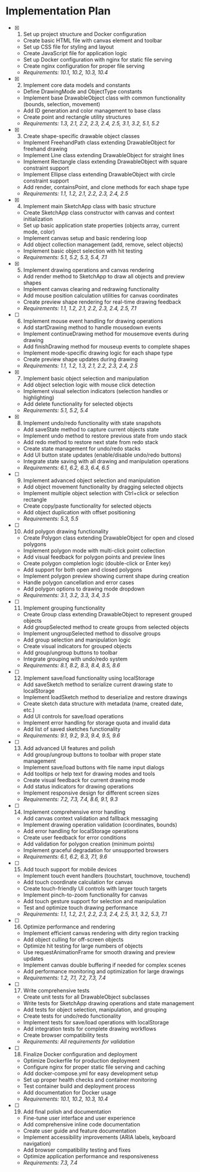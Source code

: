 # Implementation Plan

- [x] 1. Set up project structure and Docker configuration
  - Create basic HTML file with canvas element and toolbar
  - Set up CSS file for styling and layout
  - Create JavaScript file for application logic
  - Set up Docker configuration with nginx for static file serving
  - Create nginx configuration for proper file serving
  - _Requirements: 10.1, 10.2, 10.3, 10.4_

- [x] 2. Implement core data models and constants
  - Define DrawingMode and ObjectType constants
  - Implement base DrawableObject class with common functionality (bounds, selection, movement)
  - Add ID generation and color management to base class
  - Create point and rectangle utility structures
  - _Requirements: 1.3, 2.1, 2.2, 2.3, 2.4, 2.5, 3.1, 3.2, 5.1, 5.2_

- [x] 3. Create shape-specific drawable object classes
  - Implement FreehandPath class extending DrawableObject for freehand drawing
  - Implement Line class extending DrawableObject for straight lines
  - Implement Rectangle class extending DrawableObject with square constraint support
  - Implement Ellipse class extending DrawableObject with circle constraint support
  - Add render, containsPoint, and clone methods for each shape type
  - _Requirements: 1.1, 1.2, 2.1, 2.2, 2.3, 2.4, 2.5_

- [x] 4. Implement main SketchApp class with basic structure
  - Create SketchApp class constructor with canvas and context initialization
  - Set up basic application state properties (objects array, current mode, color)
  - Implement canvas setup and basic rendering loop
  - Add object collection management (add, remove, select objects)
  - Implement basic object selection with hit testing
  - _Requirements: 5.1, 5.2, 5.3, 5.4, 7.1_

- [x] 5. Implement drawing operations and canvas rendering
  - Add render method to SketchApp to draw all objects and preview shapes
  - Implement canvas clearing and redrawing functionality
  - Add mouse position calculation utilities for canvas coordinates
  - Create preview shape rendering for real-time drawing feedback
  - _Requirements: 1.1, 1.2, 2.1, 2.2, 2.3, 2.4, 2.5, 7.1_

- [ ] 6. Implement mouse event handling for drawing operations
  - Add startDrawing method to handle mousedown events
  - Implement continueDrawing method for mousemove events during drawing
  - Add finishDrawing method for mouseup events to complete shapes
  - Implement mode-specific drawing logic for each shape type
  - Create preview shape updates during drawing
  - _Requirements: 1.1, 1.2, 1.3, 2.1, 2.2, 2.3, 2.4, 2.5_

- [x] 7. Implement basic object selection and manipulation
  - Add object selection logic with mouse click detection
  - Implement visual selection indicators (selection handles or highlighting)
  - Add delete functionality for selected objects
  - _Requirements: 5.1, 5.2, 5.4_

- [x] 8. Implement undo/redo functionality with state snapshots
  - Add saveState method to capture current objects state
  - Implement undo method to restore previous state from undo stack
  - Add redo method to restore next state from redo stack
  - Create state management for undo/redo stacks
  - Add UI button state updates (enable/disable undo/redo buttons)
  - Integrate state saving with all drawing and manipulation operations
  - _Requirements: 6.1, 6.2, 6.3, 6.4, 6.5_

- [ ] 9. Implement advanced object selection and manipulation
  - Add object movement functionality by dragging selected objects
  - Implement multiple object selection with Ctrl+click or selection rectangle
  - Create copy/paste functionality for selected objects
  - Add object duplication with offset positioning
  - _Requirements: 5.3, 5.5_

- [ ] 10. Add polygon drawing functionality
  - Create Polygon class extending DrawableObject for open and closed polygons
  - Implement polygon mode with multi-click point collection
  - Add visual feedback for polygon points and preview lines
  - Create polygon completion logic (double-click or Enter key)
  - Add support for both open and closed polygons
  - Implement polygon preview showing current shape during creation
  - Handle polygon cancellation and error cases
  - Add polygon options to drawing mode dropdown
  - _Requirements: 3.1, 3.2, 3.3, 3.4, 3.5_

- [ ] 11. Implement grouping functionality
  - Create Group class extending DrawableObject to represent grouped objects
  - Add groupSelected method to create groups from selected objects
  - Implement ungroupSelected method to dissolve groups
  - Add group selection and manipulation logic
  - Create visual indicators for grouped objects
  - Add group/ungroup buttons to toolbar
  - Integrate grouping with undo/redo system
  - _Requirements: 8.1, 8.2, 8.3, 8.4, 8.5, 8.6_

- [ ] 12. Implement save/load functionality using localStorage
  - Add saveSketch method to serialize current drawing state to localStorage
  - Implement loadSketch method to deserialize and restore drawings
  - Create sketch data structure with metadata (name, created date, etc.)
  - Add UI controls for save/load operations
  - Implement error handling for storage quota and invalid data
  - Add list of saved sketches functionality
  - _Requirements: 9.1, 9.2, 9.3, 9.4, 9.5, 9.6_

- [ ] 13. Add advanced UI features and polish
  - Add group/ungroup buttons to toolbar with proper state management
  - Implement save/load buttons with file name input dialogs
  - Add tooltips or help text for drawing modes and tools
  - Create visual feedback for current drawing mode
  - Add status indicators for drawing operations
  - Implement responsive design for different screen sizes
  - _Requirements: 7.2, 7.3, 7.4, 8.6, 9.1, 9.3_

- [ ] 14. Implement comprehensive error handling
  - Add canvas context validation and fallback messaging
  - Implement drawing operation validation (coordinates, bounds)
  - Add error handling for localStorage operations
  - Create user feedback for error conditions
  - Add validation for polygon creation (minimum points)
  - Implement graceful degradation for unsupported browsers
  - _Requirements: 6.1, 6.2, 6.3, 7.1, 9.6_

- [ ] 15. Add touch support for mobile devices
  - Implement touch event handlers (touchstart, touchmove, touchend)
  - Add touch coordinate calculation for canvas
  - Create touch-friendly UI controls with larger touch targets
  - Implement pinch-to-zoom functionality for canvas
  - Add touch gesture support for selection and manipulation
  - Test and optimize touch drawing performance
  - _Requirements: 1.1, 1.2, 2.1, 2.2, 2.3, 2.4, 2.5, 3.1, 3.2, 5.3, 7.1_

- [ ] 16. Optimize performance and rendering
  - Implement efficient canvas rendering with dirty region tracking
  - Add object culling for off-screen objects
  - Optimize hit testing for large numbers of objects
  - Use requestAnimationFrame for smooth drawing and preview updates
  - Implement canvas double buffering if needed for complex scenes
  - Add performance monitoring and optimization for large drawings
  - _Requirements: 1.2, 7.1, 7.2, 7.3, 7.4_

- [ ] 17. Write comprehensive tests
  - Create unit tests for all DrawableObject subclasses
  - Write tests for SketchApp drawing operations and state management
  - Add tests for object selection, manipulation, and grouping
  - Create tests for undo/redo functionality
  - Implement tests for save/load operations with localStorage
  - Add integration tests for complete drawing workflows
  - Create browser compatibility tests
  - _Requirements: All requirements for validation_

- [ ] 18. Finalize Docker configuration and deployment
  - Optimize Dockerfile for production deployment
  - Configure nginx for proper static file serving and caching
  - Add docker-compose.yml for easy development setup
  - Set up proper health checks and container monitoring
  - Test container build and deployment process
  - Add documentation for Docker usage
  - _Requirements: 10.1, 10.2, 10.3, 10.4_

- [ ] 19. Add final polish and documentation
  - Fine-tune user interface and user experience
  - Add comprehensive inline code documentation
  - Create user guide and feature documentation
  - Implement accessibility improvements (ARIA labels, keyboard navigation)
  - Add browser compatibility testing and fixes
  - Optimize application performance and responsiveness
  - _Requirements: 7.3, 7.4_
